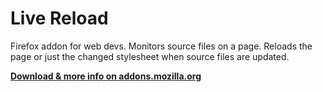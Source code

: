 # Live Reload

Firefox addon for web devs. Monitors source files on a page. Reloads the page or just the changed stylesheet when source files are updated.

**[Download & more info on addons.mozilla.org](url)**

[url]: https://addons.mozilla.org/addon/live-reload/

